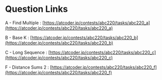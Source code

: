 # Question Links

A - Find Multiple : [https://atcoder.jp/contests/abc220/tasks/abc220_a](https://atcoder.jp/contests/abc220/tasks/abc220_a)

B - Base K : [https://atcoder.jp/contests/abc220/tasks/abc220_b](https://atcoder.jp/contests/abc220/tasks/abc220_b)

C - Long Sequence : [https://atcoder.jp/contests/abc220/tasks/abc220_c](https://atcoder.jp/contests/abc220/tasks/abc220_c)

F - Distance Sums 2 : [https://atcoder.jp/contests/abc220/tasks/abc220_f](https://atcoder.jp/contests/abc220/tasks/abc220_f)
